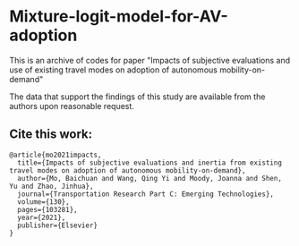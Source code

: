 # Mixture-logit-model-for-AV-adoption
This is an archive of codes for paper "Impacts of subjective evaluations and use of existing travel modes on  adoption of autonomous mobility-on-demand"

The data that support the findings of this study are available from the authors upon reasonable request.

## Cite this work:
```
@article{mo2021impacts,
  title={Impacts of subjective evaluations and inertia from existing travel modes on adoption of autonomous mobility-on-demand},
  author={Mo, Baichuan and Wang, Qing Yi and Moody, Joanna and Shen, Yu and Zhao, Jinhua},
  journal={Transportation Research Part C: Emerging Technologies},
  volume={130},
  pages={103281},
  year={2021},
  publisher={Elsevier}
}
```

